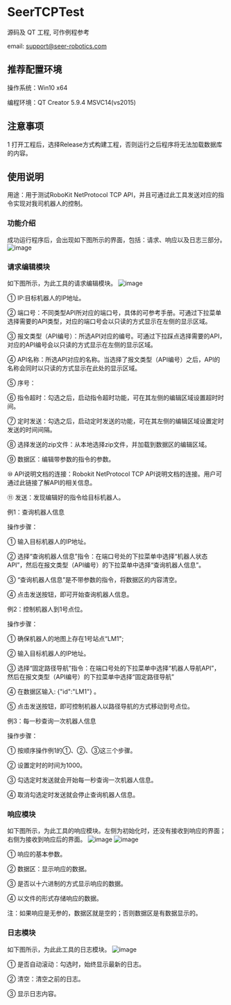SeerTCPTest
===

源码及 QT 工程, 可作例程参考

email: support@seer-robotics.com



## 推荐配置环境
操作系统：Win10 x64

编程环境：QT Creator 5.9.4 MSVC14(vs2015)

## 注意事项
1 打开工程后，选择Release方式构建工程，否则运行之后程序将无法加载数据库的内容。



## 使用说明
用途：用于测试RoboKit NetProtocol TCP API，并且可通过此工具发送对应的指令实现对我司机器人的控制。


### 功能介绍
成功运行程序后，会出现如下图所示的界面，包括：请求、响应以及日志三部分。
![image](https://github.com/seer-robotics/SeerTCPTest/blob/master/Previews/20190105141205.png)

### 请求编辑模块
如下图所示，为此工具的请求编辑模块。
![image](https://github.com/seer-robotics/SeerTCPTest/blob/master/Previews/20190105165453.png)

① IP:目标机器人的IP地址。

② 端口号：不同类型API所对应的端口号，具体的可参考手册。可通过下拉菜单选择需要的API类型，对应的端口号会以只读的方式显示在左侧的显示区域。

③ 报文类型（API编号）：所选API对应的编号。可通过下拉踩点选择需要的API，对应的API编号会以只读的方式显示在左侧的显示区域。

④ API名称：所选API对应的名称。当选择了报文类型（API编号）之后，API的名称会同时以只读的方式显示在此处的显示区域。

⑤ 序号：

⑥ 指令超时：勾选之后，启动指令超时功能，可在其左侧的编辑区域设置超时时间。

⑦ 定时发送：勾选之后，启动定时发送的功能，可在其左侧的编辑区域设置定时发送的时间间隔。

⑧ 选择发送的zip文件：从本地选择zip文件，并加载到数据区的编辑区域。

⑨ 数据区：编辑带参数的指令的参数。

⑩ API说明文档的连接：Robokit NetProtocol TCP API说明文档的连接。用户可通过此链接了解API的相关信息。

⑪ 发送：发现编辑好的指令给目标机器人。


例1：查询机器人信息

操作步骤：

① 输入目标机器人的IP地址。

② 选择“查询机器人信息”指令：在端口号处的下拉菜单中选择“机器人状态API”，然后在报文类型（API编号）的下拉菜单中选择“查询机器人信息”。

③ “查询机器人信息”是不带参数的指令，将数据区的内容清空。

④ 点击发送按钮，即可开始查询机器人信息。

例2：控制机器人到1号点位。

操作步骤：

① 确保机器人的地图上存在1号站点“LM1";

② 输入目标机器人的IP地址。

③ 选择“固定路径导航”指令：在端口号处的下拉菜单中选择“机器人导航API”，然后在报文类型（API编号）的下拉菜单中选择“固定路径导航”

④ 在数据区输入: {"id":"LM1"} 。

⑤ 点击发送按钮，即可控制机器人以路径导航的方式移动到号点位。

例3：每一秒查询一次机器人信息

操作步骤：

① 按顺序操作例1的①、②、③这三个步骤。

② 设置定时的时间为1000。

③ 勾选定时发送就会开始每一秒查询一次机器人信息。

④ 取消勾选定时发送就会停止查询机器人信息。


### 响应模块
如下图所示，为此工具的响应模块。左侧为初始化时，还没有接收到响应的界面；右侧为接收到响应后的界面。
![image](https://github.com/seer-robotics/SeerTCPTest/blob/master/Previews/20190105161530.png)
![image](https://github.com/seer-robotics/SeerTCPTest/blob/master/Previews/20190105170941.png)

① 响应的基本参数。

② 数据区：显示响应的数据。

③ 是否以十六进制的方式显示响应的数据。

④ 以文件的形式存储响应的数据。

注：如果响应是无参的，数据区就是空的；否则数据区是有数据显示的。

### 日志模块
如下图所示，为此此工具的日志模块。
![image](https://github.com/seer-robotics/SeerTCPTest/blob/master/Previews/20190105141456.png)

① 是否自动滚动：勾选时，始终显示最新的日志。

② 清空：清空之前的日志。

③ 显示日志内容。

